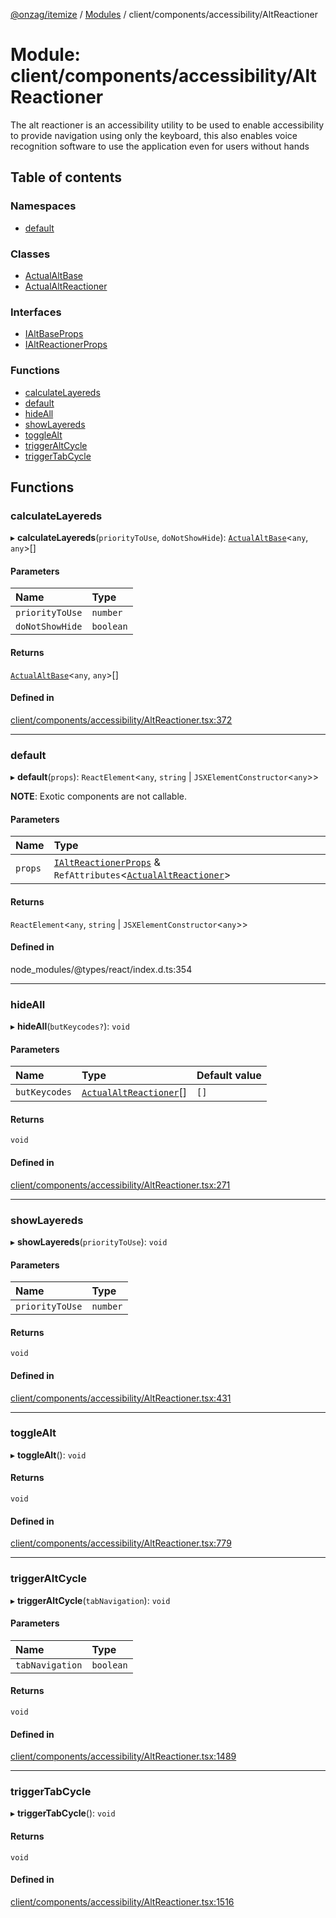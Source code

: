 [@onzag/itemize](../README.md) / [Modules](../modules.md) / client/components/accessibility/AltReactioner

# Module: client/components/accessibility/AltReactioner

The alt reactioner is an accessibility utility to be used to enable
accessibility to provide navigation using only the keyboard, this also
enables voice recognition software to use the application even for
users without hands

## Table of contents

### Namespaces

- [default](client_components_accessibility_AltReactioner.default.md)

### Classes

- [ActualAltBase](../classes/client_components_accessibility_AltReactioner.ActualAltBase.md)
- [ActualAltReactioner](../classes/client_components_accessibility_AltReactioner.ActualAltReactioner.md)

### Interfaces

- [IAltBaseProps](../interfaces/client_components_accessibility_AltReactioner.IAltBaseProps.md)
- [IAltReactionerProps](../interfaces/client_components_accessibility_AltReactioner.IAltReactionerProps.md)

### Functions

- [calculateLayereds](client_components_accessibility_AltReactioner.md#calculatelayereds)
- [default](client_components_accessibility_AltReactioner.md#default)
- [hideAll](client_components_accessibility_AltReactioner.md#hideall)
- [showLayereds](client_components_accessibility_AltReactioner.md#showlayereds)
- [toggleAlt](client_components_accessibility_AltReactioner.md#togglealt)
- [triggerAltCycle](client_components_accessibility_AltReactioner.md#triggeraltcycle)
- [triggerTabCycle](client_components_accessibility_AltReactioner.md#triggertabcycle)

## Functions

### calculateLayereds

▸ **calculateLayereds**(`priorityToUse`, `doNotShowHide`): [`ActualAltBase`](../classes/client_components_accessibility_AltReactioner.ActualAltBase.md)\<`any`, `any`\>[]

#### Parameters

| Name | Type |
| :------ | :------ |
| `priorityToUse` | `number` |
| `doNotShowHide` | `boolean` |

#### Returns

[`ActualAltBase`](../classes/client_components_accessibility_AltReactioner.ActualAltBase.md)\<`any`, `any`\>[]

#### Defined in

[client/components/accessibility/AltReactioner.tsx:372](https://github.com/onzag/itemize/blob/59702dd5/client/components/accessibility/AltReactioner.tsx#L372)

___

### default

▸ **default**(`props`): `ReactElement`\<`any`, `string` \| `JSXElementConstructor`\<`any`\>\>

**NOTE**: Exotic components are not callable.

#### Parameters

| Name | Type |
| :------ | :------ |
| `props` | [`IAltReactionerProps`](../interfaces/client_components_accessibility_AltReactioner.IAltReactionerProps.md) & `RefAttributes`\<[`ActualAltReactioner`](../classes/client_components_accessibility_AltReactioner.ActualAltReactioner.md)\> |

#### Returns

`ReactElement`\<`any`, `string` \| `JSXElementConstructor`\<`any`\>\>

#### Defined in

node_modules/@types/react/index.d.ts:354

___

### hideAll

▸ **hideAll**(`butKeycodes?`): `void`

#### Parameters

| Name | Type | Default value |
| :------ | :------ | :------ |
| `butKeycodes` | [`ActualAltReactioner`](../classes/client_components_accessibility_AltReactioner.ActualAltReactioner.md)[] | `[]` |

#### Returns

`void`

#### Defined in

[client/components/accessibility/AltReactioner.tsx:271](https://github.com/onzag/itemize/blob/59702dd5/client/components/accessibility/AltReactioner.tsx#L271)

___

### showLayereds

▸ **showLayereds**(`priorityToUse`): `void`

#### Parameters

| Name | Type |
| :------ | :------ |
| `priorityToUse` | `number` |

#### Returns

`void`

#### Defined in

[client/components/accessibility/AltReactioner.tsx:431](https://github.com/onzag/itemize/blob/59702dd5/client/components/accessibility/AltReactioner.tsx#L431)

___

### toggleAlt

▸ **toggleAlt**(): `void`

#### Returns

`void`

#### Defined in

[client/components/accessibility/AltReactioner.tsx:779](https://github.com/onzag/itemize/blob/59702dd5/client/components/accessibility/AltReactioner.tsx#L779)

___

### triggerAltCycle

▸ **triggerAltCycle**(`tabNavigation`): `void`

#### Parameters

| Name | Type |
| :------ | :------ |
| `tabNavigation` | `boolean` |

#### Returns

`void`

#### Defined in

[client/components/accessibility/AltReactioner.tsx:1489](https://github.com/onzag/itemize/blob/59702dd5/client/components/accessibility/AltReactioner.tsx#L1489)

___

### triggerTabCycle

▸ **triggerTabCycle**(): `void`

#### Returns

`void`

#### Defined in

[client/components/accessibility/AltReactioner.tsx:1516](https://github.com/onzag/itemize/blob/59702dd5/client/components/accessibility/AltReactioner.tsx#L1516)
